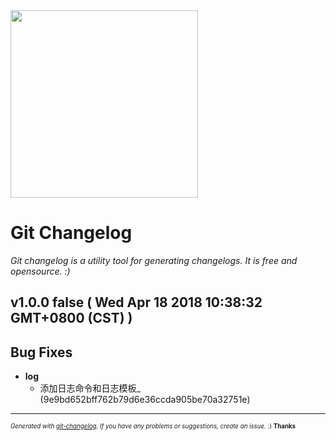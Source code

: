 <img width="300px" src="https://github.com/rafinskipg/git-changelog/raw/master/images/git-changelog-logo.png" />

# Git Changelog

_Git changelog is a utility tool for generating changelogs. It is free and opensource. :)_

## v1.0.0 false ( Wed Apr 18 2018 10:38:32 GMT+0800 (CST) )


## Bug Fixes
  - **log**
    - 添加日志命令和日志模板_ (9e9bd652bff762b79d6e36ccda905be70a32751e)




---
<sub><sup>*Generated with [git-changelog](https://github.com/rafinskipg/git-changelog). If you have any problems or suggestions, create an issue.* :) **Thanks** </sub></sup>
